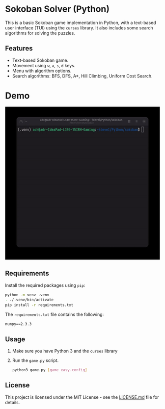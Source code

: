 # Sokoban Solver (Python)

This is a basic Sokoban game implementation in Python, with a text-based user interface (TUI) using the `curses` library. It also includes some search algorithms for solving the puzzles.

## Features

*   Text-based Sokoban game.
*   Movement using `w`, `a`, `s`, `d` keys.
*   Menu with algorithm options.
*   Search algorithms: BFS, DFS, A*, Hill Climbing, Uniform Cost Search.

# Demo
![Sokoban demo](demo.gif)

## Requirements

Install the required packages using `pip`:

```bash
python -m venv .venv
. ./.venv/bin/activate
pip install -r requirements.txt
```

The `requirements.txt` file contains the following:

```
numpy==2.3.3
```


## Usage

1.  Make sure you have Python 3 and the `curses` library
2.  Run the `game.py` script.

    ```bash
    python3 game.py [game_easy.config]
    ```


## License

This project is licensed under the MIT License - see the [LICENSE.md](LICENSE.md) file for details.

